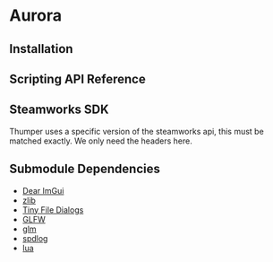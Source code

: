 # Aurora

## Installation

## Scripting API Reference

## Steamworks SDK
Thumper uses a specific version of the steamworks api, this must be matched exactly.
We only need the headers here.

## Submodule Dependencies
* [Dear ImGui](https://github.com/ocornut/imgui/tree/v1.92.1-docking)
* [zlib](https://github.com/madler/zlib/tree/v1.3.1)
* [Tiny File Dialogs](https://git.code.sf.net/p/tinyfiledialogs/code)
* [GLFW](https://github.com/glfw/glfw/tree/3.4)
* [glm](https://github.com/g-truc/glm/tree/1.0.1)
* [spdlog](https://github.com/gabime/spdlog/tree/v1.15.3)
* [lua](https://github.com/anthofoxo/lua/tree/5.4.7)